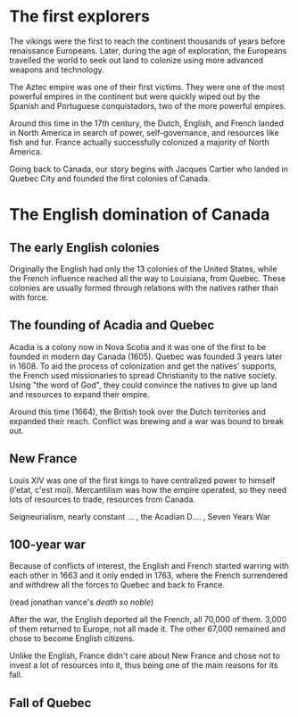 # The first explorers
The vikings were the first to reach the continent thousands of years before renaissance Europeans. Later, during the age of exploration, the Europeans travelled the world to seek out land to colonize using more advanced weapons and technology.

The Aztec empire was one of their first victims. They were one of the most powerful empires in the continent but were quickly wiped out by the Spanish and Portuguese conquistadors, two of the more powerful empires.

Around this time in the 17th century, the Dutch, English, and French landed in North America in search of power, self-governance, and resources like fish and fur. France actually successfully colonized a majority of North America.

Going back to Canada, our story begins with Jacques Cartier who landed in Quebec City and founded the first colonies of Canada.

# The English domination of Canada
## The early English colonies
Originally the English had only the 13 colonies of the United States, while the French influence reached all the way to Louisiana, from Quebec. These colonies are usually formed through relations with the natives rather than with force.
## The founding of Acadia and Quebec
Acadia is a colony now in Nova Scotia and it was one of the first to be founded in modern day Canada (1605). Quebec was founded 3 years later in 1608. To aid the process of colonization and get the natives' supports, the French used missionaries to spread Christianity to the native society. Using "the word of God", they could convince the natives to give up land and resources to expand their empire.

Around this time (1664), the British took over the Dutch territories and expanded their reach. Conflict was brewing and a war was bound to break out.
## New France
Louis XIV was one of the first kings to have centralized power to himself (l'etat, c'est moi). Mercantilism was how the empire operated, so they need lots of resources to trade, resources from Canada.

Seigneurialism, nearly constant ... , the Acadian D.... , Seven Years War 
## 100-year war
Because of conflicts of interest, the English and French started warring with each other in 1663 and it only ended in 1763, where the French surrendered and withdrew all the forces to Quebec and back to France.

(read jonathan vance's *death so noble*)

After the war, the English deported all the French, all 70,000 of them. 3,000 of them returned to Europe, not all made it. The other 67,000 remained and chose to become English citizens.

Unlike the English, France didn't care about New France and chose not to invest a lot of resources into it, thus being one of the main reasons for its fall. 
## Fall of Quebec

